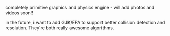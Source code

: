 completely primitive graphics and physics engine - will add photos and videos soon!!


in the future, i want to add GJK/EPA to support better collision detection and resolution. They're both really awesome algorithms.
